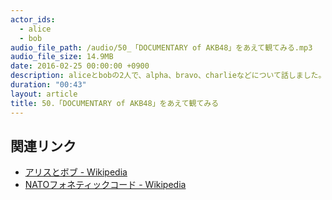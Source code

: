 ```yaml
---
actor_ids:
  - alice
  - bob
audio_file_path: /audio/50_「DOCUMENTARY of AKB48」をあえて観てみる.mp3
audio_file_size: 14.9MB
date: 2016-02-25 00:00:00 +0900
description: aliceとbobの2人で、alpha、bravo、charlieなどについて話しました。
duration: "00:43"
layout: article
title: 50.「DOCUMENTARY of AKB48」をあえて観てみる
---
```


## 関連リンク

- [アリスとボブ - Wikipedia](https://ja.wikipedia.org/wiki/%E3%82%A2%E3%83%AA%E3%82%B9%E3%81%A8%E3%83%9C%E3%83%96)
- [NATOフォネティックコード - Wikipedia](https://ja.wikipedia.org/wiki/NATO%E3%83%95%E3%82%A9%E3%83%8D%E3%83%86%E3%82%A3%E3%83%83%E3%82%AF%E3%82%B3%E3%83%BC%E3%83%89)
